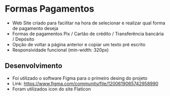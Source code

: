 # Formas Pagamentos

- Web Site criado para facilitar na hora de selecionar e realizar qual forma de pagamento deseja
- Formas de pagamentos Pix / Cartão de crédito / Transferência bancária / Depósito
- Opção de voltar a página anterior e copiar um texto pré escrito
- Responsividade funcional (min-width: 320px)

## Desenvolvimento

- Foi utilizado o software Figma para o primeiro desing do projeto
- Link: https://www.figma.com/community/file/1200619065742958990
- Foram utilizados icon do site Flaticon
